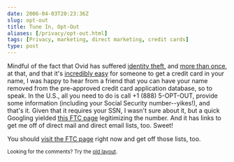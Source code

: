 ```yaml
--- 
date: 2006-04-03T20:23:36Z
slug: opt-out
title: Tune In, Opt-Out
aliases: [/privacy/opt-out.html]
tags: [Privacy, marketing, direct marketing, credit cards]
type: post
---
```


<p>Mindful of the fact that Ovid has suffered <a href="http://publius-ovidius.livejournal.com/111672.html" title="Don't fuck with Ovid -- the long version">identity theft,</a> and <a href="http://publius-ovidius.livejournal.com/180912.html" title="How to (not) protect your credit">more than once</a>, at that, and that it's <a href="http://www.cockeyed.com/citizen/creditcard/application.shtml" title="The Torn-Up Credit Card Application">incredibly easy</a> for someone to get a credit card in your name, I was happy to hear from a friend that you can have your name removed from the pre-approved credit card application database, so to speak. In the U.S., all you need to do is call +1 (888) 5-OPT-OUT, provide some information (including your Social Security number--yikes!), and that's it. Given that it requires your SSN, I wasn't sure about it, but a quick Googling yielded <a href="http://www.ftc.gov/bcp/conline/pubs/alerts/privprotalrt.htm" title="Privacy: What You Do Know Can Protect You">this FTC page</a> legitimizing the number. And it has links to get me off of direct mail and direct email lists, too. Sweet!</p>

<p>You should <a href="http://www.ftc.gov/bcp/conline/pubs/alerts/privprotalrt.htm" title="Privacy: What You Do Know Can Protect You">visit the FTC page</a> right now and get off those lists, too.</p>

<p class="past"><small>Looking for the comments? Try the <a rel="nofollow" href="//past.justatheory.com/privacy/opt-out.html">old layout</a>.</small></p>


